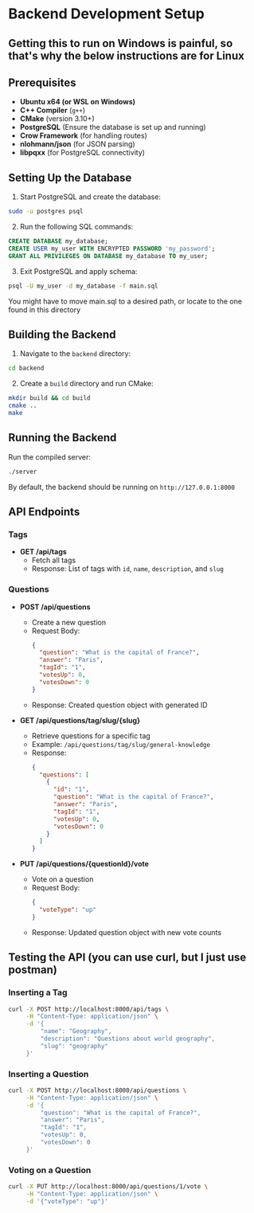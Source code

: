 # Backend Development Setup

## Getting this to run on Windows is painful, so that's why the below instructions are for Linux

## Prerequisites

- **Ubuntu x64 (or WSL on Windows)**
- **C++ Compiler** (`g++`)
- **CMake** (version 3.10+)
- **PostgreSQL** (Ensure the database is set up and running)
- **Crow Framework** (for handling routes)
- **nlohmann/json** (for JSON parsing)
- **libpqxx** (for PostgreSQL connectivity)

## Setting Up the Database

1. Start PostgreSQL and create the database:

```sh
sudo -u postgres psql
```

2. Run the following SQL commands:

```sql
CREATE DATABASE my_database;
CREATE USER my_user WITH ENCRYPTED PASSWORD 'my_password';
GRANT ALL PRIVILEGES ON DATABASE my_database TO my_user;
```

3. Exit PostgreSQL and apply schema:

```sh
psql -U my_user -d my_database -f main.sql
```

You might have to move main.sql to a desired path, or locate to the one found in this directory

## Building the Backend

1. Navigate to the `backend` directory:

```sh
cd backend
```

2. Create a `build` directory and run CMake:

```sh
mkdir build && cd build
cmake ..
make
```

## Running the Backend

Run the compiled server:

```sh
./server
```

By default, the backend should be running on `http://127.0.0.1:8000`

## API Endpoints

### Tags

- **GET /api/tags** 
  - Fetch all tags
  - Response: List of tags with `id`, `name`, `description`, and `slug`

### Questions

- **POST /api/questions** 
  - Create a new question
  - Request Body:
    ```json
    {
      "question": "What is the capital of France?",
      "answer": "Paris",
      "tagId": "1",
      "votesUp": 0,
      "votesDown": 0
    }
    ```
  - Response: Created question object with generated ID

- **GET /api/questions/tag/slug/{slug}**
  - Retrieve questions for a specific tag
  - Example: `/api/questions/tag/slug/general-knowledge`
  - Response: 
    ```json
    {
      "questions": [
        {
          "id": "1",
          "question": "What is the capital of France?",
          "answer": "Paris",
          "tagId": "1",
          "votesUp": 0,
          "votesDown": 0
        }
      ]
    }
    ```

- **PUT /api/questions/{questionId}/vote** 
  - Vote on a question
  - Request Body:
    ```json
    {
      "voteType": "up"
    }
    ```
  - Response: Updated question object with new vote counts

## Testing the API (you can use curl, but I just use postman)

### Inserting a Tag
```bash
curl -X POST http://localhost:8000/api/tags \
     -H "Content-Type: application/json" \
     -d '{
         "name": "Geography",
         "description": "Questions about world geography",
         "slug": "geography"
     }'
```

### Inserting a Question
```bash
curl -X POST http://localhost:8000/api/questions \
     -H "Content-Type: application/json" \
     -d '{
         "question": "What is the capital of France?",
         "answer": "Paris",
         "tagId": "1",
         "votesUp": 0,
         "votesDown": 0
     }'
```

### Voting on a Question
```bash
curl -X PUT http://localhost:8000/api/questions/1/vote \
     -H "Content-Type: application/json" \
     -d '{"voteType": "up"}'
```